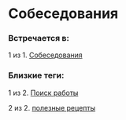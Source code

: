 # Собеседования

### Встречается в:

1 из 1. [Собеседования](../Компьютеры%20и%20софт/Личный%20опыт/Собеседования.md)


### Близкие теги:

1 из 2. [Поиск работы](../__tags/poisk_raboty.md)

2 из 2. [полезные рецепты](../__tags/poleznye_retsepty.md)

